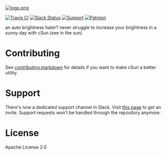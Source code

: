 [![logo.png][3]][2]

[![Travis CI][5]][4] [![Slack Status][17]][18] [![Support](https://supporter.60devs.com/api/b/f4co3kmopd9mngbzjgn6ymbug)](https://supporter.60devs.com/give/f4co3kmopd9mngbzjgn6ymbug) [![Patreon][19]][20]

an auto brightness hater? never struggle to increase your brightness in a sunny day with cSun (see in the sun)
# Contributing

See [contributing.markdown][14] for details if you want to make cSun a better utility.

# Support

There's now a dedicated support channel in Slack. Visit [this page][21] to get an invite. Support requests won't be handled through the repository anymore.

# License

Apache License 2.0

[1]: https://github.com/bevacqua/dragula/blob/master/resources/demo.png
[2]: https://github.com/hamedbaatour/cSun
[3]: http://i.imgur.com/yv0LEqA.jpg
[4]: https://travis-ci.org/hamedbaatour/cSun
[5]: https://travis-ci.org/hamedbaatour/cSun.svg

[14]: https://github.com/bevacqua/dragula/blob/master/.github/contributing.markdown
[17]: https://webhooks.gitter.im/e/06807cc33a667d622e68
[18]: https://travis-ci.org/hamedbaatour/cSun
[19]: https://rawgit.com/bevacqua/dragula/master/resources/patreon.svg
[20]: https://patreon.com/bevacqua
[21]: https://dragula-slackin.herokuapp.com/
